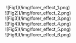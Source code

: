 
<center>![Fig1](/img/forer_effect_1.png)</center>
<center>![Fig2](/img/forer_effect_2.png)</center>
<center>![Fig3](/img/forer_effect_3.png)</center>
<center>![Fig4](/img/forer_effect_4.png)</center>
<center>![Fig5](/img/forer_effect_5.png)</center>
<center>![Fig6](/img/forer_effect_6.png)</center>
